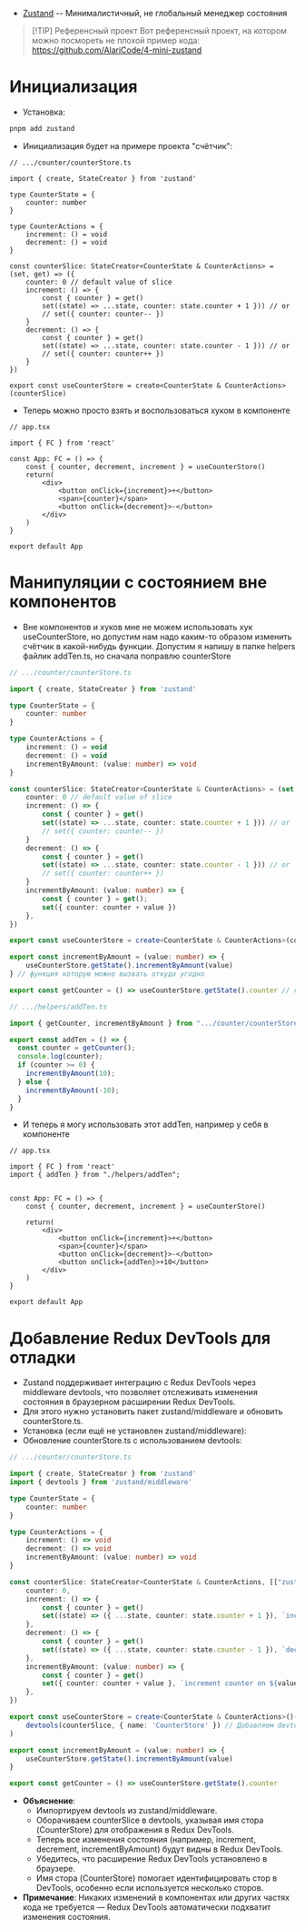 * [Zustand](https://zustand-demo.pmnd.rs/) -- Минималистичный, не глобальный менеджер состояния

> [!TIP] Референсный проект
> Вот референсный проект, на котором можно посмореть не плохой пример кода: https://github.com/AlariCode/4-mini-zustand

# Инициализация
* Установка:
```bash
pnpm add zustand
```
* Инициализация будет на примере проекта "счётчик":

```tsx
// .../counter/counterStore.ts

import { create, StateCreator } from 'zustand'

type CounterState = {
	counter: number
}

type CounterActions = {
	increment: () = void
	decrement: () = void
}

const counterSlice: StateCreator<CounterState & CounterActions> = (set, get) => ({
	counter: 0 // default value of slice
	increment: () => {
		const { counter } = get()
		set((state) => ...state, counter: state.counter + 1 })) // or
		// set({ counter: counter-- })
	}
	decrement: () => {
		const { counter } = get()
		set((state) => ...state, counter: state.counter - 1 })) // or
		// set({ counter: counter++ })
	}
})

export const useCounterStore = create<CounterState & CounterActions>(counterSlice)
```
* Теперь можно просто взять и воспользоваться хуком в компоненте
```tsx
// app.tsx

import { FC } from 'react'

const App: FC = () => {
	const { counter, decrement, increment } = useCounterStore()
	return(
		<div>
			<button onClick={increment}>+</button>
			<span>{counter}</span>
			<button onClick={decrement}>-</button>
		</div>
	)
}

export default App
```
# Манипуляции с состоянием вне компонентов
 * Вне компонентов и хуков мне не можем использовать хук useCounterStore, но допустим нам надо каким-то образом изменить счётчик в какой-нибудь функции. Допустим я напишу в папке helpers файлик addTen.ts, но сначала поправлю counterStore

```ts
// .../counter/counterStore.ts

import { create, StateCreator } from 'zustand'

type CounterState = {
	counter: number
}

type CounterActions = {
	increment: () = void
	decrement: () = void
	incrementByAmount: (value: number) => void
}

const counterSlice: StateCreator<CounterState & CounterActions> = (set, get) => ({
	counter: 0 // default value of slice
	increment: () => {
		const { counter } = get()
		set((state) => ...state, counter: state.counter + 1 })) // or
		// set({ counter: counter-- })
	}
	decrement: () => {
		const { counter } = get()
		set((state) => ...state, counter: state.counter - 1 })) // or
		// set({ counter: counter++ })
	}
	incrementByAmount: (value: number) => {
	    const { counter } = get();
	    set({ counter: counter + value })
	},
})

export const useCounterStore = create<CounterState & CounterActions>(counterSlice)

export const incrementByAmount = (value: number) => {
	useCounterStore.getState().incrementByAmount(value)
} // функция которую можно вызвать откуда угодно

export const getCounter = () => useCounterStore.getState().counter // гетер с актуальным сосотоянием
```

```ts
// .../helpers/addTen.ts

import { getCounter, incrementByAmount } from ".../counter/counterStore";

export const addTen = () => {
  const counter = getCounter();
  console.log(counter);
  if (counter >= 0) {
    incrementByAmount(10);
  } else {
    incrementByAmount(-10);
  }
}
```
* И теперь я могу использовать этот addTen, например у себя в компоненте
```tsx
// app.tsx

import { FC } from 'react'
import { addTen } from "./helpers/addTen";


const App: FC = () => {
	const { counter, decrement, increment } = useCounterStore()

	return(
		<div>
			<button onClick={increment}>+</button>
			<span>{counter}</span>
			<button onClick={decrement}>-</button>
			<button onClick={addTen}>+10</button>
		</div>
	)
}

export default App
```
# Добавление Redux DevTools для отладки

- Zustand поддерживает интеграцию с Redux DevTools через middleware devtools, что позволяет отслеживать изменения состояния в браузерном расширении Redux DevTools.
- Для этого нужно установить пакет zustand/middleware и обновить counterStore.ts.
- Установка (если ещё не установлен zustand/middleware):
- Обновление counterStore.ts с использованием devtools:
```ts
// .../counter/counterStore.ts

import { create, StateCreator } from 'zustand'
import { devtools } from 'zustand/middleware'

type CounterState = {
	counter: number
}

type CounterActions = {
	increment: () => void
	decrement: () => void
	incrementByAmount: (value: number) => void
}

const counterSlice: StateCreator<CounterState & CounterActions, [["zustand/devtools", never]]> = (set, get) => ({
	counter: 0,
	increment: () => {
		const { counter } = get()
		set((state) => ({ ...state, counter: state.counter + 1 }), `increment counter to ${state.counter + 1}`)
	},
	decrement: () => {
		const { counter } = get()
		set((state) => ({ ...state, counter: state.counter - 1 }), `decrement counter to ${state.counter - 1}`)
	},
	incrementByAmount: (value: number) => {
		const { counter } = get()
		set({ counter: counter + value }, `increment counter on ${value}`)
	},
})

export const useCounterStore = create<CounterState & CounterActions>()(
	devtools(counterSlice, { name: 'CounterStore' }) // Добавляем devtools с именем стора
)

export const incrementByAmount = (value: number) => {
	useCounterStore.getState().incrementByAmount(value)
}

export const getCounter = () => useCounterStore.getState().counter
```
- **Объяснение**:
    - Импортируем devtools из zustand/middleware.
    - Оборачиваем counterSlice в devtools, указывая имя стора (CounterStore) для отображения в Redux DevTools.
    - Теперь все изменения состояния (например, increment, decrement, incrementByAmount) будут видны в Redux DevTools.
    - Убедитесь, что расширение Redux DevTools установлено в браузере.
    - Имя стора (CounterStore) помогает идентифицировать стор в DevTools, особенно если используется несколько сторов.
- **Примечание**: Никаких изменений в компонентах или других частях кода не требуется — Redux DevTools автоматически подхватит изменения состояния.